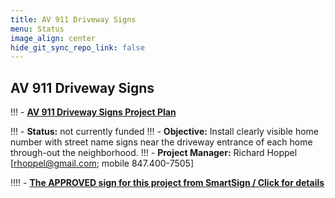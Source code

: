 ```yaml
---
title: AV 911 Driveway Signs 
menu: Status
image_align: center
hide_git_sync_repo_link: false
---
```


## AV 911 Driveway Signs
!!! - [__AV 911 Driveway Signs Project Plan__](https://1drv.ms/x/s!AmlRt1Ah7vyImdVjxxdvzQRRlQrMNw)

!!! - __Status:__ not currently funded
!!! - __Objective:__ Install clearly visible home number with street name signs near the driveway entrance of each home through-out the neighborhood.
!!! - __Project Manager:__ Richard Hoppel [rhoppel@gmail.com; mobile 847.400-7505]

!!!! - [__The APPROVED sign for this project from SmartSign / Click for details__][SmartSign]

[SmartSign]: http://bit.ly/2TW2FLG

